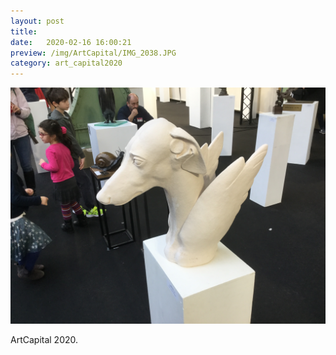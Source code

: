 ```yaml
---
layout: post
title:  
date:   2020-02-16 16:00:21
preview: /img/ArtCapital/IMG_2038.JPG
category: art_capital2020
---
```


![Picture 1](/img/ArtCapital/IMG_2038.JPG) 


ArtCapital 2020.


